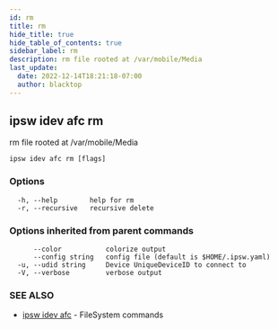 ```yaml
---
id: rm
title: rm
hide_title: true
hide_table_of_contents: true
sidebar_label: rm
description: rm file rooted at /var/mobile/Media
last_update:
  date: 2022-12-14T18:21:18-07:00
  author: blacktop
---
```

## ipsw idev afc rm

rm file rooted at /var/mobile/Media

```
ipsw idev afc rm [flags]
```

### Options

```
  -h, --help        help for rm
  -r, --recursive   recursive delete
```

### Options inherited from parent commands

```
      --color           colorize output
      --config string   config file (default is $HOME/.ipsw.yaml)
  -u, --udid string     Device UniqueDeviceID to connect to
  -V, --verbose         verbose output
```

### SEE ALSO

* [ipsw idev afc](/docs/cli/ipsw/idev/afc)	 - FileSystem commands

